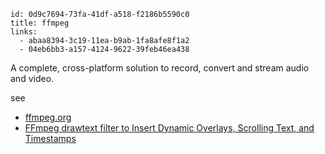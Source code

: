 ```
id: 0d9c7694-73fa-41df-a518-f2186b5590c0
title: ffmpeg
links:
  - abaa8394-3c19-11ea-b9ab-1fa8afe8f1a2
  - 04eb6bb3-a157-4124-9622-39feb46ea438
```

A complete, cross-platform solution to record, convert and stream audio and video.

see

* [ffmpeg.org][1]
* [FFmpeg drawtext filter to Insert Dynamic Overlays, Scrolling Text, and Timestamps][2]

[1]: https://ffmpeg.org/
[2]: https://ottverse.com/ffmpeg-drawtext-filter-dynamic-overlays-timecode-scrolling-text-credits/ 

